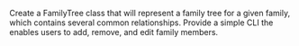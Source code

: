 Create a FamilyTree class that will represent a family tree for a given family, which contains several common relationships.
Provide a simple CLI the enables users to add, remove, and edit family members.

